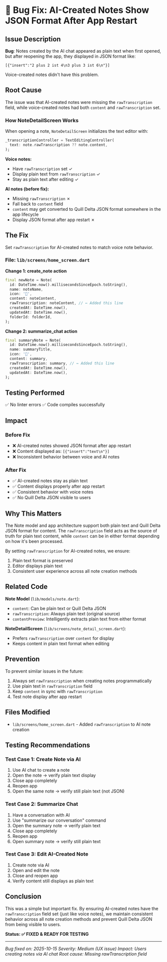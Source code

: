 # 🐛 Bug Fix: AI-Created Notes Show JSON Format After App Restart

## Issue Description
**Bug**: Notes created by the AI chat appeared as plain text when first opened, but after reopening the app, they displayed in JSON format like:
```
[{"insert":"2 plus 2 ist 4\n3 plus 3 ist 6\n"}]
```

Voice-created notes didn't have this problem.

## Root Cause

The issue was that AI-created notes were missing the `rawTranscription` field, while voice-created notes had both `content` and `rawTranscription` set.

### How NoteDetailScreen Works

When opening a note, `NoteDetailScreen` initializes the text editor with:
```dart
_transcriptionController = TextEditingController(
  text: note.rawTranscription ?? note.content,
);
```

**Voice notes:**
- Have `rawTranscription` set ✓
- Display plain text from `rawTranscription` ✓
- Stay as plain text after editing ✓

**AI notes (before fix):**
- Missing `rawTranscription` ✗
- Fall back to `content` field
- `content` may get converted to Quill Delta JSON format somewhere in the app lifecycle
- Display JSON format after app restart ✗

## The Fix

Set `rawTranscription` for AI-created notes to match voice note behavior.

### File: `lib/screens/home_screen.dart`

**Change 1: create_note action**
```dart
final newNote = Note(
  id: DateTime.now().millisecondsSinceEpoch.toString(),
  name: noteName,
  icon: '📝',
  content: noteContent,
  rawTranscription: noteContent, // ← Added this line
  createdAt: DateTime.now(),
  updatedAt: DateTime.now(),
  folderId: folderId,
);
```

**Change 2: summarize_chat action**
```dart
final summaryNote = Note(
  id: DateTime.now().millisecondsSinceEpoch.toString(),
  name: summaryTitle,
  icon: '💬',
  content: summary,
  rawTranscription: summary, // ← Added this line
  createdAt: DateTime.now(),
  updatedAt: DateTime.now(),
);
```

## Testing Performed

✅ No linter errors
✅ Code compiles successfully

## Impact

### Before Fix
- ❌ AI-created notes showed JSON format after app restart
- ❌ Content displayed as: `[{"insert":"text\n"}]`
- ❌ Inconsistent behavior between voice and AI notes

### After Fix
- ✅ AI-created notes stay as plain text
- ✅ Content displays properly after app restart
- ✅ Consistent behavior with voice notes
- ✅ No Quill Delta JSON visible to users

## Why This Matters

The Note model and app architecture support both plain text and Quill Delta JSON format for content. The `rawTranscription` field acts as the source of truth for plain text content, while `content` can be in either format depending on how it's been processed.

By setting `rawTranscription` for AI-created notes, we ensure:
1. Plain text format is preserved
2. Editor displays plain text
3. Consistent user experience across all note creation methods

## Related Code

**Note Model** (`lib/models/note.dart`):
- `content`: Can be plain text or Quill Delta JSON
- `rawTranscription`: Always plain text (original source)
- `contentPreview`: Intelligently extracts plain text from either format

**NoteDetailScreen** (`lib/screens/note_detail_screen.dart`):
- Prefers `rawTranscription` over `content` for display
- Keeps content in plain text format when editing

## Prevention

To prevent similar issues in the future:
1. Always set `rawTranscription` when creating notes programmatically
2. Use plain text in `rawTranscription` field
3. Keep `content` in sync with `rawTranscription`
4. Test note display after app restart

## Files Modified

- `lib/screens/home_screen.dart` - Added `rawTranscription` to AI note creation

## Testing Recommendations

### Test Case 1: Create Note via AI
1. Use AI chat to create a note
2. Open the note → verify plain text display
3. Close app completely
4. Reopen app
5. Open the same note → verify still plain text (not JSON)

### Test Case 2: Summarize Chat
1. Have a conversation with AI
2. Use "summarize our conversation" command
3. Open the summary note → verify plain text
4. Close app completely
5. Reopen app
6. Open summary note → verify still plain text

### Test Case 3: Edit AI-Created Note
1. Create note via AI
2. Open and edit the note
3. Close and reopen app
4. Verify content still displays as plain text

## Conclusion

This was a simple but important fix. By ensuring AI-created notes have the `rawTranscription` field set (just like voice notes), we maintain consistent behavior across all note creation methods and prevent Quill Delta JSON from being visible to users.

**Status: ✅ FIXED & READY FOR TESTING**

---

*Bug fixed on: 2025-10-15*
*Severity: Medium (UX issue)*
*Impact: Users creating notes via AI chat*
*Root cause: Missing rawTranscription field*

